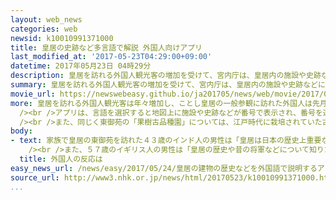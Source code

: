 ```yaml
---
layout: web_news
categories: web
newsid: k10010991371000
title: 皇居の史跡など多言語で解説 外国人向けアプリ
last_modified_at: '2017-05-23T04:29:00+09:00'
datetime: 2017年05月23日 04時29分
description: 皇居を訪れる外国人観光客の増加を受けて、宮内庁は、皇居内の施設や史跡などについて英語や中国語など６か国語で解説してくれるスマートフォンのアプリを開発しました。
summary: 皇居を訪れる外国人観光客の増加を受けて、宮内庁は、皇居内の施設や史跡などについて英語や中国語など６か国語で解説してくれるスマートフォンのアプリを開発しました。
movie_url: https://newswebeasy.github.io/ja201705/news/web/movie/2017/05/24/k10010991371000.mp4
more: 皇居を訪れる外国人観光客は年々増加し、ことし皇居の一般参観に訪れた外国人は先月末までに２万人余りと、去年の３倍近くに増え、全体の半数以上を占めています。こうした状況を受けて宮内庁は、皇居の参観コース周辺や東御苑、それに、京都御所にある８２の施設や史跡などについて、日本語をはじめ、英語、中国語、韓国語、フランス語、それにスペイン語の６か国語の音声と文字で解説してくれるスマートフォンのアプリを開発しました。<br
  /><br />アプリは、言語を選択すると地図上に施設や史跡などが番号で表示され、番号を選択すると音声と文字で解説してくれる仕組みです。このうち東御苑の江戸城の天守の跡地「天守台」は、天守が５層の屋根を持ち高さが５８メートルに達したことなどが、当時の図面も添えて説明されています。<br
  /><br />また、同じく東御苑の「果樹古品種園」については、江戸時代に栽培されていた古い品種のナシや桃などがあり、その一部を天皇皇后両陛下がみずから植えられたことが紹介されています。アプリは、インターネットで無料で入手できるということです。
body:
- text: 家族で皇居の東御苑を訪れた４３歳のインド人の男性は「皇居は日本の歴史上重要な場所だと思うので、詳しく知るためには非常に使いやすいアプリだと思います。ぜひ自分もダウンロードしたいです」と話していました。<br
    /><br />また、５７歳のイギリス人の男性は「皇居の歴史や昔の将軍などについて知りたいと思って来ました。アプリがあれば本を読むよりも便利だと思います」と話していました。
  title: 外国人の反応は
easy_news_url: /news/easy/2017/05/24/皇居の建物の歴史などを外国語で説明するアプリ/
source_url: http://www3.nhk.or.jp/news/html/20170523/k10010991371000.html
...
```

